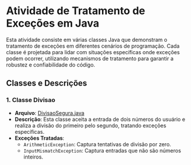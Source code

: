# Atividade de Tratamento de Exceções em Java

Esta atividade consiste em várias classes Java que demonstram o tratamento de exceções em diferentes cenários de programação. Cada classe é projetada para lidar com situações específicas onde exceções podem ocorrer, utilizando mecanismos de tratamento para garantir a robustez e confiabilidade do código.

## Classes e Descrições

### 1. Classe Divisao
- **Arquivo**: [DivisaoSegura.java](atividade08\DivisaoSegura.java)
- **Descrição**: Esta classe aceita a entrada de dois números do usuário e realiza a divisão do primeiro pelo segundo, tratando exceções específicas.
- **Exceções Tratadas**:
  - `ArithmeticException`: Captura tentativas de divisão por zero.
  - `InputMismatchException`: Captura entradas que não são números inteiros.